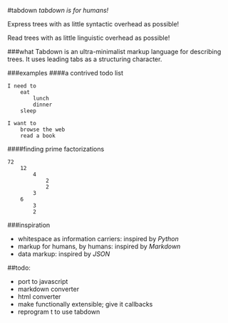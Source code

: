 #tabdown
_tabdown is for humans!_

Express trees with as little syntactic overhead as possible!

Read trees with as little linguistic overhead as possible!

###what
Tabdown is an ultra-minimalist markup language for describing trees. It uses leading tabs as a structuring character.

###examples
####a contrived todo list
```
I need to
	eat
		lunch
		dinner
	sleep

I want to
	browse the web
	read a book

```

####finding prime factorizations
```
72
	12
		4
			2
			2
		3
	6
		3
		2
```

###inspiration
- whitespace as information carriers: inspired by _Python_
- markup for humans, by humans: inspired by _Markdown_
- data markup: inspired by _JSON_

##todo:
- port to javascript
 - markdown converter
 - html converter
- make functionally extensible; give it callbacks
- reprogram t to use tabdown


